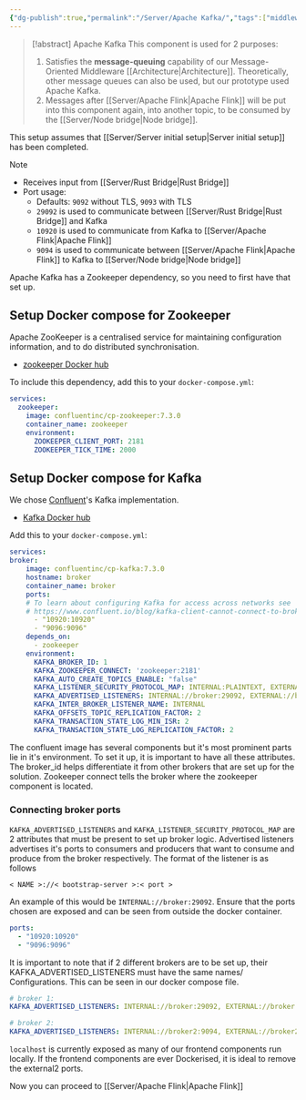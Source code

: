 ```yaml
---
{"dg-publish":true,"permalink":"/Server/Apache Kafka/","tags":["middleware","archi","message-queueing"],"noteIcon":""}
---
```


> [!abstract] Apache Kafka
> This component is used for 2 purposes:
> 1. Satisfies the **message-queuing** capability of our Message-Oriented Middleware [[Architecture\|Architecture]]. Theoretically, other message queues can also be used, but our prototype used Apache Kafka.
> 2. Messages after [[Server/Apache Flink\|Apache Flink]] will be put into this component again, into another topic, to be consumed by the [[Server/Node bridge\|Node bridge]].

This setup assumes that [[Server/Server initial setup\|Server initial setup]] has been completed.

> [!note]
> - Receives input from [[Server/Rust Bridge\|Rust Bridge]]
> - Port usage:
> 	- Defaults: `9092` without TLS, `9093` with TLS
> 	- `29092` is used to communicate between [[Server/Rust Bridge\|Rust Bridge]] and Kafka
> 	- `10920` is used to communicate from Kafka to [[Server/Apache Flink\|Apache Flink]]
> 	- `9094` is used to communicate between [[Server/Apache Flink\|Apache Flink]] to Kafka to [[Server/Node bridge\|Node bridge]]

Apache Kafka has a Zookeeper dependency, so you need to first have that set up.

## Setup Docker compose for Zookeeper

Apache ZooKeeper is a centralised service for maintaining configuration information, and to do distributed synchronisation.

- [zookeeper Docker hub](https://hub.docker.com/_/zookeeper)

To include this dependency, add this to your `docker-compose.yml`:

```yml
services:
  zookeeper:
    image: confluentinc/cp-zookeeper:7.3.0
    container_name: zookeeper
    environment:
      ZOOKEEPER_CLIENT_PORT: 2181
      ZOOKEEPER_TICK_TIME: 2000
```

## Setup Docker compose for Kafka

We chose [Confluent](https://developer.confluent.io)'s Kafka implementation.

- [Kafka Docker hub](https://hub.docker.com/r/confluentinc/cp-kafka)

Add this to your `docker-compose.yml`:

```yml
services:
broker:
    image: confluentinc/cp-kafka:7.3.0
    hostname: broker
    container_name: broker
    ports:
    # To learn about configuring Kafka for access across networks see
    # https://www.confluent.io/blog/kafka-client-cannot-connect-to-broker-on-aws-on-docker-etc/
      - "10920:10920"
      - "9096:9096"
    depends_on:
      - zookeeper
    environment:
      KAFKA_BROKER_ID: 1
      KAFKA_ZOOKEEPER_CONNECT: 'zookeeper:2181'
      KAFKA_AUTO_CREATE_TOPICS_ENABLE: "false"
      KAFKA_LISTENER_SECURITY_PROTOCOL_MAP: INTERNAL:PLAINTEXT, EXTERNAL:PLAINTEXT, EXTERNAL2:PLAINTEXT
      KAFKA_ADVERTISED_LISTENERS: INTERNAL://broker:29092, EXTERNAL://broker:10920, EXTERNAL2://localhost:9096
      KAFKA_INTER_BROKER_LISTENER_NAME: INTERNAL
      KAFKA_OFFSETS_TOPIC_REPLICATION_FACTOR: 2
      KAFKA_TRANSACTION_STATE_LOG_MIN_ISR: 2
      KAFKA_TRANSACTION_STATE_LOG_REPLICATION_FACTOR: 2
```

The confluent image has several components but it's most prominent parts lie in it's environment. To set it up, it is important to have all these attributes. The broker_id helps differentiate it from other brokers that are set up for the solution. Zookeeper connect tells the broker where the zookeeper component is located. 

### Connecting broker ports

`KAFKA_ADVERTISED_LISTENERS` and `KAFKA_LISTENER_SECURITY_PROTOCOL_MAP` are 2 attributes that must be present to set up broker logic. Advertised listeners advertises it's ports to consumers and producers that want to consume and produce from the broker respectively. The format of the listener is as follows

```
< NAME >://< bootstrap-server >:< port >
```

An example of this would be `INTERNAL://broker:29092`. Ensure that the ports chosen are exposed and can be seen from outside the docker container.

```yml
ports:
  - "10920:10920"
  - "9096:9096"
```

It is important to note that if 2 different brokers are to be set up, their KAFKA_ADVERTISED_LISTENERS must have the same names/ Configurations. This can be seen in our docker compose file. 

```yml
# broker 1:
KAFKA_ADVERTISED_LISTENERS: INTERNAL://broker:29092, EXTERNAL://broker:10920, EXTERNAL2://localhost:9096

# broker 2: 
KAFKA_ADVERTISED_LISTENERS: INTERNAL://broker2:9094, EXTERNAL://broker2:9095, EXTERNAL2://localhost:9097
```

`localhost` is currently exposed as many of our frontend components run locally. If the frontend components are ever Dockerised, it is ideal to remove the external2 ports.

Now you can proceed to [[Server/Apache Flink\|Apache Flink]]